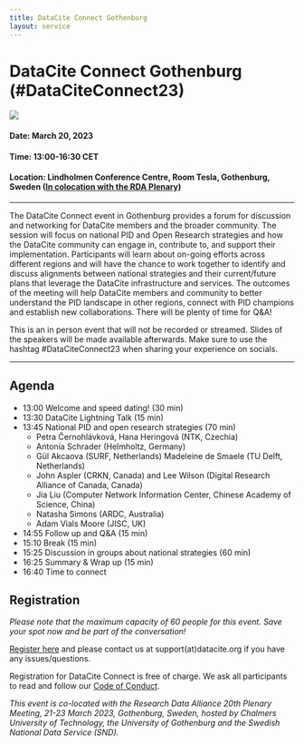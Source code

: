 ```yaml
---
title: DataCite Connect Gothenburg
layout: service
---
```


# DataCite Connect Gothenburg (#DataCiteConnect23)

<div class="section-img-small">
  <img class="img-responsive" src="images/DataCite-Logos_DC-Connect.png"></img>
</div>

#### Date: March 20, 2023

#### Time: 13:00-16:30 CET

#### Location: Lindholmen Conference Centre, Room Tesla, Gothenburg, Sweden ([In colocation with the RDA Plenary](https://www.rd-alliance.org/plenary-meetings/next-plenary))

<hr>

The DataCite Connect event in Gothenburg provides a forum for discussion and networking for DataCite members and the broader community. The session will focus on national PID and Open Research strategies and how the DataCite community can engage in, contribute to, and support their implementation. Participants will learn about on-going efforts across different regions and will have the chance to work together to identify and discuss alignments between national strategies and their current/future plans that leverage the DataCite infrastructure and services. The outcomes of the meeting will help DataCite members and community to better understand the PID landscape in other regions, connect with PID champions and establish new collaborations. There will be plenty of time for Q&A!

This is an in person event that will not be recorded or streamed. Slides of the speakers will be made available afterwards. Make sure to use the hashtag #DataCiteConnect23 when sharing your experience on socials.

<hr>

## Agenda

* 13:00 Welcome and speed dating! (30 min)
* 13:30 DataCite Lightning Talk (15 min)
* 13:45 National PID and open research strategies (70 min)
    * Petra Černohlávková, Hana Heringová (NTK, Czechia)
    * Antonia Schrader (Helmholtz, Germany)
    * Gül Akcaova (SURF, Netherlands) Madeleine de Smaele (TU Delft, Netherlands)
    * John Aspler (CRKN, Canada) and Lee Wilson (Digital Research Alliance of Canada, Canada)
    * Jia Liu (Computer Network Information Center, Chinese Academy of Science, China)
    * Natasha Simons (ARDC, Australia)
    * Adam Vials Moore (JISC, UK)
* 14:55 Follow up and Q&A (15 min)
* 15:10 Break (15 min)
* 15:25 Discussion in groups about national strategies (60 min)
* 16:25 Summary & Wrap up (15 min)
* 16:40 Time to connect

## Registration

*Please note that the maximum capacity of 60 people for this event. Save your spot now and be part of the conversation!*

[Register here](https://forms.gle/KzCMoyJbqN6hpktJ6) and please contact us at support(at)datacite.org if you have any issues/questions.

Registration for DataCite Connect is free of charge. We ask all participants to read and follow our [Code of Conduct](https://datacite.org/code-of-conduct.html).

*This event is co-located with the Research Data Alliance 20th Plenary Meeting, 21-23 March 2023, Gothenburg, Sweden, hosted by Chalmers University of Technology, the University of Gothenburg and the Swedish National Data Service (SND).*
